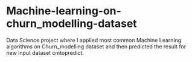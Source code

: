 # Machine-learning-on-churn_modelling-dataset
Data Science project where I applied most common Machine Learning algorithms on Churn_modelling dataset and then predicted the result for new input dataset cmtopredict.

